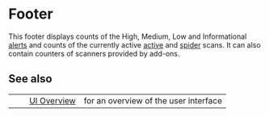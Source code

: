 # Footer #

This footer displays counts of the High, Medium, Low and Informational [alerts][] and counts of the currently active [active][] and [spider][] scans.
It can also contain counters of scanners provided by add-ons.

## See also ##

<table> 
 <tbody>
  <tr>
   <td>&nbsp;&nbsp;&nbsp;&nbsp;</td>
   <td> <a href="HelpUiOverview" rel="nofollow">UI Overview</a></td>
   <td>for an overview of the user interface</td>
  </tr> 
 </tbody>
</table>


[alerts]: HelpStartConceptsAlerts
[active]: HelpStartConceptsAscan
[spider]: HelpStartConceptsSpider